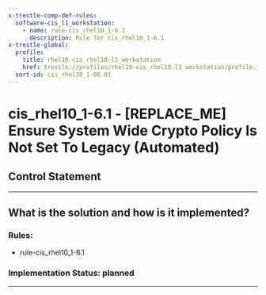 ```yaml
---
x-trestle-comp-def-rules:
  software-cis_l1_workstation:
    - name: rule-cis_rhel10_1-6.1
      description: Rule for cis_rhel10_1-6.1
x-trestle-global:
  profile:
    title: rhel10-cis_rhel10-l1_workstation
    href: trestle://profiles/rhel10-cis_rhel10-l1_workstation/profile.json
  sort-id: cis_rhel10_1-06.01
---
```


# cis_rhel10_1-6.1 - \[REPLACE_ME\] Ensure System Wide Crypto Policy Is Not Set To Legacy (Automated)

## Control Statement

______________________________________________________________________

## What is the solution and how is it implemented?

<!-- For implementation status enter one of: implemented, partial, planned, alternative, not-applicable -->

<!-- Note that the list of rules under ### Rules: is read-only and changes will not be captured after assembly to JSON -->

<!-- Add control implementation description here for control: cis_rhel10_1-6.1 -->

### Rules:

  - rule-cis_rhel10_1-6.1

### Implementation Status: planned

______________________________________________________________________
